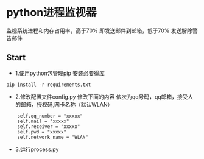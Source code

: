 # python进程监视器
监视系统进程和内存占用率，高于70% 即发送邮件到邮箱，低于70% 发送解除警告邮件

## Start
- 1.使用python包管理pip 安装必要得库
```
pip install -r requirements.txt
```

- 2.修改配置文件config.py
  修改下面的内容
  依次为qq号码，qq邮箱，接受人的邮箱，授权码,网卡名称（默认WLAN）
```
    self.qq_number = "xxxxx"
    self.mail = "xxxxx"
    self.receiver = "xxxxx"
    self.pwd = "xxxxx"
    self.network_name = "WLAN"
```

- 3.运行process.py
